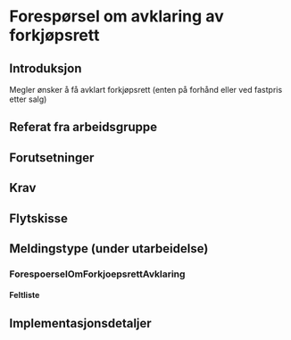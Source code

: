 # Forespørsel om avklaring av forkjøpsrett 
## Introduksjon
Megler ønsker å få avklart forkjøpsrett (enten på forhånd eller ved fastpris etter salg)

## Referat fra arbeidsgruppe 

## Forutsetninger

## Krav  

## Flytskisse

## Meldingstype (under utarbeidelse)
### ForespoerselOmForkjoepsrettAvklaring
#### Feltliste 
 

## Implementasjonsdetaljer